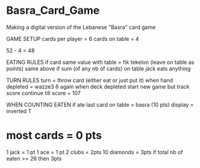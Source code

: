 # Basra_Card_Game
Making a digital version of the Lebanese "Basra" card game

GAME SETUP
cards per player = 6
cards on table = 4

52 - 4 = 48

EATING RULES
if card same value with table = fik tekelon (leave on table as points)
same above if sum (of any nb of cards) on table
jack eats anything

TURN RULES
turn = throw card (either eat or just put it)
when hand depleted = wazze3 6 again
when deck depleted start new game but track score
continue till score = 107

WHEN COUNTING EATEN
if ate last card on table = basra (10 pts)
display = inverted T
# most cards = 0 pts
1 jack = 1 pt
1 ace = 1 pt
2 clubs = 2pts
10 diamonds = 3pts
if total nb of eaten >= 26 then 3pts
